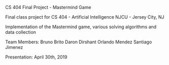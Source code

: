 CS 404 Final Project - Mastermind Game

Final class project for CS 404 - Artificial Intelligence
NJCU - Jersey City, NJ

Implementation of the Mastermind game, various solving algorithms and data collection

Team Members:
	Bruno Brito
	Daron Dirshant
	Orlando Mendez
	Santiago Jimenez

Presentation: April 30th, 2019